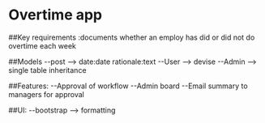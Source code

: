 # Overtime app 

##Key requirements :documents whether an employ has did or did not do overtime each week

##Models
	--post --> date:date rationale:text
	--User --> devise
	--Admin --> single table inheritance

##Features:
	--Approval of workflow 
	--Admin board
	--Email summary to managers for approval

##UI:
	--bootstrap --> formatting
